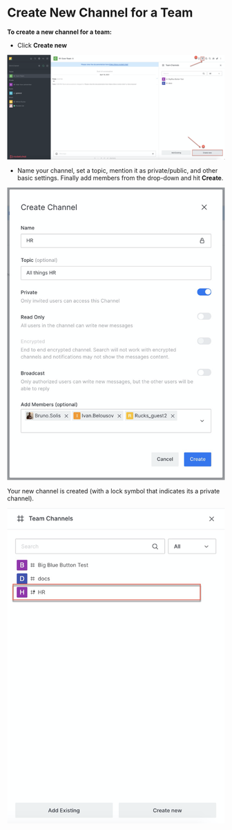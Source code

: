 # Create New Channel for a Team

**To create a new channel for a team:**

* Click **Create new**

![](<../../../../../.gitbook/assets/image (356).png>)

* Name your channel, set a topic, mention it as private/public, and other basic settings. Finally add members from the drop-down and hit **Create**.

![](<../../../../../.gitbook/assets/image (357).png>)

Your new channel is created (with a lock symbol that indicates its a private channel).

![](<../../../../../.gitbook/assets/image (358).png>)
